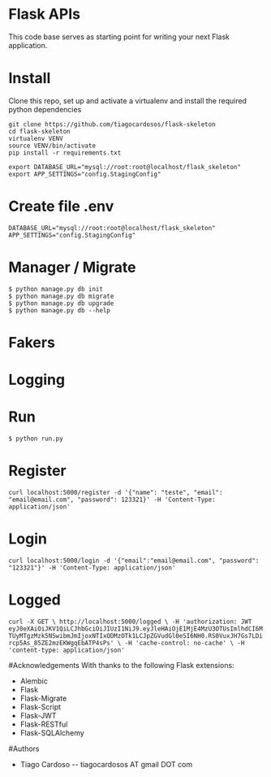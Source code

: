 # Flask APIs
This code base serves as starting point for writing your next Flask application.

# Install
Clone this repo, set up and activate a virtualenv and install the required python dependencies
```
git clone https://github.com/tiagocardosos/flask-skeleton
cd flask-skeleton
virtualenv VENV
source VENV/bin/activate
pip install -r requirements.txt

export DATABASE_URL="mysql://root:root@localhost/flask_skeleton"
export APP_SETTINGS="config.StagingConfig"
```
# Create file .env
```
DATABASE_URL="mysql://root:root@localhost/flask_skeleton"
APP_SETTINGS="config.StagingConfig"
```
# Manager / Migrate
```
$ python manage.py db init
$ python manage.py db migrate
$ python manage.py db upgrade
$ python manage.py db --help
```

# Fakers
# Logging

# Run
```
$ python run.py
```

# Register
``
curl localhost:5000/register -d '{"name": "teste", "email": "email@email.com", "password": 123321}' -H 'Content-Type: application/json'
``
# Login
``
curl localhost:5000/login -d '{"email":"email@email.com", "password": "123321"}' -H 'Content-Type: application/json'
``

# Logged
``
curl -X GET \
  http://localhost:5000/logged \
  -H 'authorization: JWT eyJ0eXAiOiJKV1QiLCJhbGciOiJIUzI1NiJ9.eyJleHAiOjE1MjE4MzU3OTUsImlhdCI6MTUyMTgzMzk5NSwibmJmIjoxNTIxODMzOTk1LCJpZGVudGl0eSI6NH0.RS0VuxJH7Gs7LDircp5As_85ZE2mzEKWgqEbATP4sPs' \
  -H 'cache-control: no-cache' \
  -H 'content-type: application/json'
``

#Acknowledgements
With thanks to the following Flask extensions:

- Alembic
- Flask
- Flask-Migrate
- Flask-Script
- Flask-JWT
- Flask-RESTful
- Flask-SQLAlchemy

#Authors
- Tiago Cardoso -- tiagocardosos AT gmail DOT com